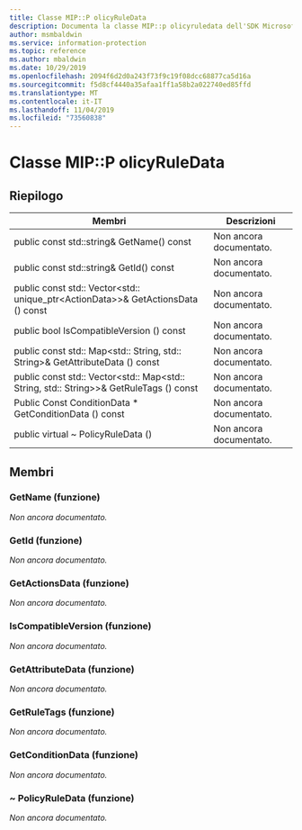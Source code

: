 ```yaml
---
title: Classe MIP::P olicyRuleData
description: Documenta la classe MIP::p olicyruledata dell'SDK Microsoft Information Protection (MIP).
author: msmbaldwin
ms.service: information-protection
ms.topic: reference
ms.author: mbaldwin
ms.date: 10/29/2019
ms.openlocfilehash: 2094f6d2d0a243f73f9c19f08dcc68877ca5d16a
ms.sourcegitcommit: f5d8cf4440a35afaa1ff1a58b2a022740ed85ffd
ms.translationtype: MT
ms.contentlocale: it-IT
ms.lasthandoff: 11/04/2019
ms.locfileid: "73560838"
---
```

# <a name="class-mippolicyruledata"></a>Classe MIP::P olicyRuleData 
  
## <a name="summary"></a>Riepilogo
 Membri                        | Descrizioni                                
--------------------------------|---------------------------------------------
public const std::string& GetName() const  | Non ancora documentato.
public const std::string& GetId() const  | Non ancora documentato.
public const std:: Vector\<std:: unique_ptr\<ActionData\>\>& GetActionsData () const  | Non ancora documentato.
public bool IsCompatibleVersion () const  | Non ancora documentato.
public const std:: Map\<std:: String, std:: String\>& GetAttributeData () const  | Non ancora documentato.
public const std:: Vector\<std:: Map\<std:: String, std:: String\>\>& GetRuleTags () const  | Non ancora documentato.
Public Const ConditionData * GetConditionData () const  | Non ancora documentato.
public virtual ~ PolicyRuleData ()  | Non ancora documentato.
  
## <a name="members"></a>Membri
  
### <a name="getname-function"></a>GetName (funzione)
_Non ancora documentato._

  
### <a name="getid-function"></a>GetId (funzione)
_Non ancora documentato._

  
### <a name="getactionsdata-function"></a>GetActionsData (funzione)
_Non ancora documentato._

  
### <a name="iscompatibleversion-function"></a>IsCompatibleVersion (funzione)
_Non ancora documentato._

  
### <a name="getattributedata-function"></a>GetAttributeData (funzione)
_Non ancora documentato._

  
### <a name="getruletags-function"></a>GetRuleTags (funzione)
_Non ancora documentato._

  
### <a name="getconditiondata-function"></a>GetConditionData (funzione)
_Non ancora documentato._

  
### <a name="policyruledata-function"></a>~ PolicyRuleData (funzione)
_Non ancora documentato._
